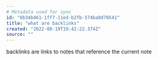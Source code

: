 ```yaml
---
# Metadata used for sync
id: "0b34b461-1ff7-11ed-b2fb-574ba0d70541"
title: "what are backlinks"
created: "2022-08-19T19:42:22.374Z"
source: ""
---
```

backlinks are links to notes that reference the current note